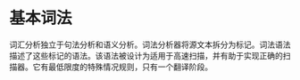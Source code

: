 # 基本词法

词汇分析独立于句法分析和语义分析。词法分析器将源文本拆分为标记。词法语法描述了这些标记的语法。该语法被设计为适用于高速扫描，并有助于实现正确的扫描器。它有最低限度的特殊情况规则，只有一个翻译阶段。

